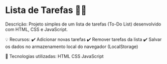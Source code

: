 # Lista de Tarefas 📝✅

Descrição:
Projeto simples de um lista de tarefas (To-Do List) desenvolvido com HTML, CSS e JavaScript.

💡 Recursos:
✔️ Adicionar novas tarefas
✔️ Remover tarefas da lista
✔️ Salvar os dados no armazenamento local do navegador (LocalStorage)

📌 Tecnologias utilizadas:
HTML
CSS
JavaScript
